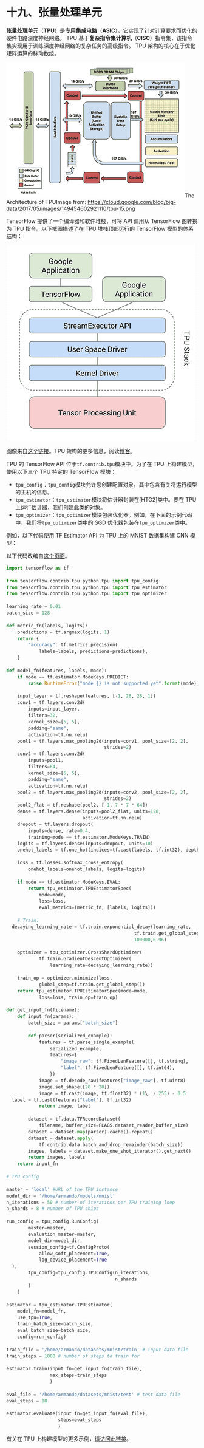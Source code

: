 # 十九、张量处理单元

**张量处理单元**（**TPU**）是**专用集成电路**（**ASIC**），它实现了针对计算要求而优化的硬件电路深度神经网络。 TPU 基于**复杂指令集计算机**（**CISC**）指令集，该指令集实现用于训练深度神经网络的复杂任务的高级指令。 TPU 架构的核心在于优化矩阵运算的脉动数组。

![](img/1dc1da7c-6209-49fc-b670-698bcc3c4d42.png)The Architecture of TPUImage from: https://cloud.google.com/blog/big-data/2017/05/images/149454602921110/tpu-15.png

TensorFlow 提供了一个编译器和软件堆栈，可将 API 调用从 TensorFlow 图转换为 TPU 指令。以下框图描述了在 TPU 堆栈顶部运行的 TensorFlow 模型的体系结构：

![](img/d57598de-e922-4cfe-941c-883553bf35e0.png)

图像来自[这个链接](https://cloud.google.com/blog/big-data/2017/05/images/149454602921110/tpu-2.png)。TPU 架构的更多信息，阅读[博客](https://cloud.google.com/blog/big-data/2017/05/an-in-depth-look-at-googles-first-tensor-processing-unit-tpu)。

TPU 的 TensorFlow API 位于`tf.contrib.tpu`模块中。为了在 TPU 上构建模型，使用以下三个 TPU 特定的 TensorFlow 模块：

*   `tpu_config`：`tpu_config`模块允许您创建配置对象，其中包含有关将运行模型的主机的信息。
*   `tpu_estimator`：`tpu_estimator`模块将估计器封装在[H​​TG2]类中。要在 TPU 上运行估计器，我们创建此类的对象。
*   `tpu_optimizer`：`tpu_optimizer`模块包装优化器。例如，在下面的示例代码中，我们将`tpu_optimizer`类中的 SGD 优化器包装在`tpu_optimizer`类中。

例如，以下代码使用 TF Estimator API 为 TPU 上的 MNIST 数据集构建 CNN 模型：

以下代码改编自[这个页面](https://github.com/tensorflow/tpu-demos/blob/master/cloud_tpu/models/mnist/mnist.py)。

```py
import tensorflow as tf

from tensorflow.contrib.tpu.python.tpu import tpu_config
from tensorflow.contrib.tpu.python.tpu import tpu_estimator
from tensorflow.contrib.tpu.python.tpu import tpu_optimizer

learning_rate = 0.01
batch_size = 128

def metric_fn(labels, logits):
    predictions = tf.argmax(logits, 1)
    return {
        "accuracy": tf.metrics.precision(
            labels=labels, predictions=predictions),
    }

def model_fn(features, labels, mode):
    if mode == tf.estimator.ModeKeys.PREDICT:
        raise RuntimeError("mode {} is not supported yet".format(mode))

    input_layer = tf.reshape(features, [-1, 28, 28, 1])
    conv1 = tf.layers.conv2d(
        inputs=input_layer,
        filters=32,
        kernel_size=[5, 5],
        padding="same",
        activation=tf.nn.relu)
    pool1 = tf.layers.max_pooling2d(inputs=conv1, pool_size=[2, 2], 
                                    strides=2)
    conv2 = tf.layers.conv2d(
        inputs=pool1,
        filters=64,
        kernel_size=[5, 5],
        padding="same",
        activation=tf.nn.relu)
    pool2 = tf.layers.max_pooling2d(inputs=conv2, pool_size=[2, 2], 
                                    strides=2)
    pool2_flat = tf.reshape(pool2, [-1, 7 * 7 * 64])
    dense = tf.layers.dense(inputs=pool2_flat, units=128, 
                            activation=tf.nn.relu)
    dropout = tf.layers.dropout(
        inputs=dense, rate=0.4, 
        training=mode == tf.estimator.ModeKeys.TRAIN)
    logits = tf.layers.dense(inputs=dropout, units=10)
    onehot_labels = tf.one_hot(indices=tf.cast(labels, tf.int32), depth=10)

    loss = tf.losses.softmax_cross_entropy(
        onehot_labels=onehot_labels, logits=logits)

    if mode == tf.estimator.ModeKeys.EVAL:
        return tpu_estimator.TPUEstimatorSpec(
            mode=mode,
            loss=loss,
            eval_metrics=(metric_fn, [labels, logits]))

    # Train.
  decaying_learning_rate = tf.train.exponential_decay(learning_rate,
                                               tf.train.get_global_step(),
                                               100000,0.96)

    optimizer = tpu_optimizer.CrossShardOptimizer(
            tf.train.GradientDescentOptimizer(
                learning_rate=decaying_learning_rate))

    train_op = optimizer.minimize(loss, 
            global_step=tf.train.get_global_step())
    return tpu_estimator.TPUEstimatorSpec(mode=mode, 
            loss=loss, train_op=train_op)

def get_input_fn(filename):
    def input_fn(params):
        batch_size = params["batch_size"]

        def parser(serialized_example):
            features = tf.parse_single_example(
                serialized_example,
                features={
                    "image_raw": tf.FixedLenFeature([], tf.string),
                    "label": tf.FixedLenFeature([], tf.int64),
                })
            image = tf.decode_raw(features["image_raw"], tf.uint8)
            image.set_shape([28 * 28])
            image = tf.cast(image, tf.float32) * (1\. / 255) - 0.5
  label = tf.cast(features["label"], tf.int32)
            return image, label

        dataset = tf.data.TFRecordDataset(
            filename, buffer_size=FLAGS.dataset_reader_buffer_size)
        dataset = dataset.map(parser).cache().repeat()
        dataset = dataset.apply(
            tf.contrib.data.batch_and_drop_remainder(batch_size))
        images, labels = dataset.make_one_shot_iterator().get_next()
        return images, labels
    return input_fn

# TPU config

master = 'local' #URL of the TPU instance
model_dir = '/home/armando/models/mnist'
n_iterations = 50 # number of iterations per TPU training loop
n_shards = 8 # number of TPU chips

run_config = tpu_config.RunConfig(
        master=master,
        evaluation_master=master,
        model_dir=model_dir,
        session_config=tf.ConfigProto(
            allow_soft_placement=True,
            log_device_placement=True
  ),
        tpu_config=tpu_config.TPUConfig(n_iterations,
                                        n_shards
        )
    )

estimator = tpu_estimator.TPUEstimator(
    model_fn=model_fn,
    use_tpu=True,
    train_batch_size=batch_size,
    eval_batch_size=batch_size,
    config=run_config)

train_file = '/home/armando/datasets/mnist/train' # input data file
train_steps = 1000 # number of steps to train for

estimator.train(input_fn=get_input_fn(train_file),
                max_steps=train_steps
                )

eval_file = '/home/armando/datasets/mnist/test' # test data file
eval_steps = 10

estimator.evaluate(input_fn=get_input_fn(eval_file),
                   steps=eval_steps
                   )
```

有关在 TPU 上构建模型的更多示例，[请访问此链接](https://github.com/tensorflow/tpu-demos)。

